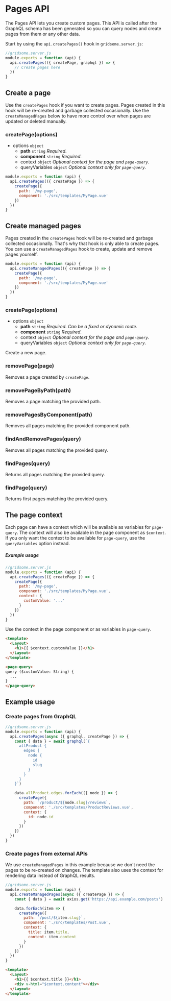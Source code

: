 # Pages API

The Pages API lets you create custom pages. This API is called after the GraphQL schema has been generated so you can query nodes and create pages from them or any other data.

Start by using the `api.createPages()` hook in `gridsome.server.js`:

```js
//gridsome.server.js
module.exports = function (api) {
  api.createPages(({ createPage, graphql }) => {
    // Create pages here
  })
}
```

## Create a page

Use the `createPages` hook if you want to create pages. Pages created in this hook will be re-created and garbage collected occasionally. Use the `createManagedPages` below to have more control over when pages are updated or deleted manually.

### createPage(options)

- options `object`
  - **path** `string` *Required.*
  - **component** `string` *Required.*
  - context `object` *Optional context for the page and `page-query`.*
  - queryVariables `object` *Optional context only for `page-query`.*

```js
module.exports = function (api) {
  api.createPages(({ createPage }) => {
    createPage({
      path: '/my-page',
      component: './src/templates/MyPage.vue'
    })
  })
}
```

## Create managed pages

Pages created in the `createPages` hook will be re-created and garbage collected occasionally. That's why that hook is only able to create pages. You can use a `createManagedPages` hook to create, update and remove pages yourself.

```js
module.exports = function (api) {
  api.createManagedPages(({ createPage }) => {
    createPage({
      path: '/my-page',
      component: './src/templates/MyPage.vue'
    })
  })
}
```

### createPage(options)

- options `object`
  - **path** `string` *Required. Can be a fixed or dynamic route.*
  - **component** `string` *Required.*
  - context `object` *Optional context for the page and `page-query`.*
  - queryVariables `object` *Optional context only for `page-query`.*

Create a new page.

### removePage(page)

Removes a page created by `createPage`.

### removePageByPath(path)

Removes a page matching the provided path.

### removePagesByComponent(path)

Removes all pages matching the provided component path.

### findAndRemovePages(query)

Removes all pages matching the provided query.

### findPages(query)

Returns all pages matching the provided query.

### findPage(query)

Returns first pages matching the provided query.

## The page context

Each page can have a context which will be available as variables for `page-query`. The context will also be available in the page component as `$context`. If you only want the context to be available for `page-query`, use the `queryVariables` option instead.

##### Example usage

```js
//gridsome.server.js
module.exports = function (api) {
  api.createPages(({ createPage }) => {
    createPage({
      path: '/my-page',
      component: './src/templates/MyPage.vue',
      context: {
        customValue: '...'
      }
    })
  })
}
```

Use the context in the page component or as variables in `page-query`.

```html
<template>
  <Layout>
    <h1>{{ $context.customValue }}</h1>
  </Layout>
</template>

<page-query>
query ($customValue: String) {
  ...
}
</page-query>
```

## Example usage

### Create pages from GraphQL

````js
//gridsome.server.js
module.exports = function (api) {
  api.createPages(async ({ graphql, createPage }) => {
    const { data } = await graphql(`{
      allProduct {
        edges {
          node {
            id
            slug
          }
        }
      }
    }`)

    data.allProduct.edges.forEach(({ node }) => {
      createPage({
        path: `/product/${node.slug}/reviews`,
        component: './src/templates/ProductReviews.vue',
        context: {
          id: node.id
        }
      })
    })
  })
}
````

### Create pages from external APIs

We use `createManagedPages` in this example because we don't need the pages to be re-created on changes. The template also uses the context for rendering data instead of GraphQL results.

```js
//gridsome.server.js
module.exports = function (api) {
  api.createManagedPages(async ({ createPage }) => {
    const { data } = await axios.get('https://api.example.com/posts')

    data.forEach(item => {
      createPage({
        path: `/post/${item.slug}`,
        component: './src/templates/Post.vue',
        context: {
          title: item.title,
          content: item.content
        }
      })
    })
  })
}
```

```html
<template>
  <Layout>
    <h1>{{ $context.title }}</h1>
    <div v-html="$context.content"></div>
  </Layout>
</template>
```
